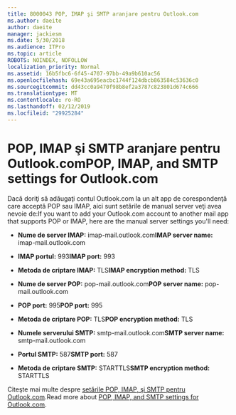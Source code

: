 ```yaml
---
title: 8000043 POP, IMAP şi SMTP aranjare pentru Outlook.com
ms.author: daeite
author: daeite
manager: jackiesm
ms.date: 5/30/2018
ms.audience: ITPro
ms.topic: article
ROBOTS: NOINDEX, NOFOLLOW
localization_priority: Normal
ms.assetid: 16b5fbc6-6f45-4707-97bb-49a9b610ac56
ms.openlocfilehash: 69e43a695eacbc1744f124dbcb863584c53636c0
ms.sourcegitcommit: dd43cc0a9470f98b8ef2a3787c823801d674c666
ms.translationtype: MT
ms.contentlocale: ro-RO
ms.lasthandoff: 02/12/2019
ms.locfileid: "29925284"
---
```

# <a name="pop-imap-and-smtp-settings-for-outlookcom"></a><span data-ttu-id="f1178-102">POP, IMAP şi SMTP aranjare pentru Outlook.com</span><span class="sxs-lookup"><span data-stu-id="f1178-102">POP, IMAP, and SMTP settings for Outlook.com</span></span>

<span data-ttu-id="f1178-103">Dacă doriţi să adăugaţi contul Outlook.com la un alt app de corespondenţă care acceptă POP sau IMAP, aici sunt setările de manual server veţi avea nevoie de:</span><span class="sxs-lookup"><span data-stu-id="f1178-103">If you want to add your Outlook.com account to another mail app that supports POP or IMAP, here are the manual server settings you'll need:</span></span>
  
- <span data-ttu-id="f1178-104">**Nume de server IMAP:** imap-mail.outlook.com</span><span class="sxs-lookup"><span data-stu-id="f1178-104">**IMAP server name:** imap-mail.outlook.com</span></span> 
    
- <span data-ttu-id="f1178-105">**IMAP portul:** 993</span><span class="sxs-lookup"><span data-stu-id="f1178-105">**IMAP port:** 993</span></span> 
    
- <span data-ttu-id="f1178-106">**Metoda de criptare IMAP:** TLS</span><span class="sxs-lookup"><span data-stu-id="f1178-106">**IMAP encryption method:** TLS</span></span> 
    
- <span data-ttu-id="f1178-107">**Nume de server POP:** pop-mail.outlook.com</span><span class="sxs-lookup"><span data-stu-id="f1178-107">**POP server name:** pop-mail.outlook.com</span></span> 
    
- <span data-ttu-id="f1178-108">**POP port:** 995</span><span class="sxs-lookup"><span data-stu-id="f1178-108">**POP port:** 995</span></span> 
    
- <span data-ttu-id="f1178-109">**Metoda de criptare POP:** TLS</span><span class="sxs-lookup"><span data-stu-id="f1178-109">**POP encryption method:** TLS</span></span> 
    
- <span data-ttu-id="f1178-110">**Numele serverului SMTP:** smtp-mail.outlook.com</span><span class="sxs-lookup"><span data-stu-id="f1178-110">**SMTP server name:** smtp-mail.outlook.com</span></span> 
    
- <span data-ttu-id="f1178-111">**Portul SMTP:** 587</span><span class="sxs-lookup"><span data-stu-id="f1178-111">**SMTP port:** 587</span></span> 
    
- <span data-ttu-id="f1178-112">**Metoda de criptare SMTP:** STARTTLS</span><span class="sxs-lookup"><span data-stu-id="f1178-112">**SMTP encryption method:** STARTTLS</span></span> 
    
<span data-ttu-id="f1178-113">Citeşte mai multe despre [setările POP, IMAP, şi SMTP pentru Outlook.com](https://go.microsoft.com/fwlink/p/?linkid=2001402&amp;clcid=0x409).</span><span class="sxs-lookup"><span data-stu-id="f1178-113">Read more about [POP, IMAP, and SMTP settings for Outlook.com](https://go.microsoft.com/fwlink/p/?linkid=2001402&amp;clcid=0x409).</span></span>
  


